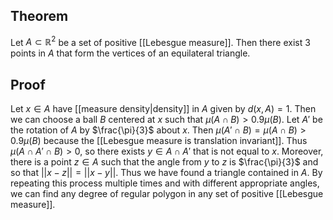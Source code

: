 ## Theorem
Let $A \subset\mathbb R^2$ be a set of positive [[Lebesgue measure]]. Then there exist $3$ points in $A$ that form the vertices of an equilateral triangle.
## Proof
Let $x\in A$ have [[measure density|density]] in $A$ given by $d(x,A)= 1$. Then we can choose a ball $B$ centered at $x$ such that $\mu(A\cap B) > 0.9\mu(B)$. Let $A'$ be the rotation of $A$ by $\frac{\pi}{3}$ about $x$. Then $\mu(A'\cap B) = \mu(A\cap B) > 0.9\mu(B)$ because the [[Lebesgue measure is translation invariant]]. Thus $\mu(A\cap A'\cap B) > 0$, so there exists $y \in A\cap A'$ that is not equal to $x$. Moreover, there is a point $z \in A$ such that the angle from $y$ to $z$ is $\frac{\pi}{3}$ and so that $||x-z|| = ||x-y||$. Thus we have found a triangle contained in $A$. By repeating this process multiple times and with different appropriate angles, we can find any degree of regular polygon in any set of positive [[Lebesgue measure]].